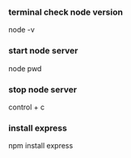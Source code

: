 ### terminal check node version

node -v

### start node server

node <filename>
pwd

### stop node server

control + c

### install express

npm install express
